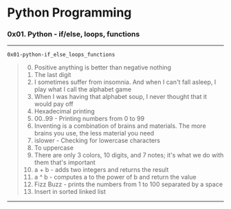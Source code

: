 # Python Programming
### 0x01. Python - if/else, loops, functions
---
`0x01-python-if_else_loops_functions`
> 0. Positive anything is better than negative nothing
> 1. The last digit
> 2. I sometimes suffer from insomnia. And when I can't fall asleep, I play what I call the alphabet game
> 3. When I was having that alphabet soup, I never thought that it would pay off
> 4. Hexadecimal printing
> 5. 00..99 - Printing numbers from 0 to 99
> 6. Inventing is a combination of brains and materials. The more brains you use, the less material you need
> 7. islower - Checking for lowercase characters
> 8. To uppercase
> 9. There are only 3 colors, 10 digits, and 7 notes; it's what we do with them that's important
> 10. a + b - adds two integers and returns the result
> 11. a ^ b - computes a to the power of b and return the value
> 12. Fizz Buzz - prints the numbers from 1 to 100 separated by a space
> 13. Insert in sorted linked list
---
